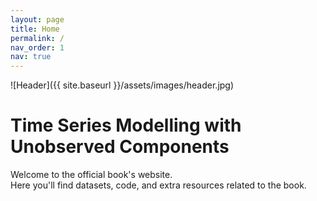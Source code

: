 ```yaml
---
layout: page
title: Home
permalink: /
nav_order: 1
nav: true
---
```


![Header]({{ site.baseurl }}/assets/images/header.jpg)

# Time Series Modelling with Unobserved Components

Welcome to the official book's website.  
Here you'll find datasets, code, and extra resources related to the book.

